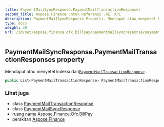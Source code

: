 ```yaml
---
title: PaymentMailSyncResponse.PaymentMailTransactionResponses
second_title: Aspose.Finance untuk Referensi .NET API
description: PaymentMailSyncResponse Properti. Mendapat atau menyetel koleksi dariPaymentMailTransactionResponse .
type: docs
weight: 30
url: /id/net/aspose.finance.ofx.billpay/paymentmailsyncresponse/paymentmailtransactionresponses/
---
```

## PaymentMailSyncResponse.PaymentMailTransactionResponses property

Mendapat atau menyetel koleksi dari[`PaymentMailTransactionResponse`](../../paymentmailtransactionresponse/) .

```csharp
public List<PaymentMailTransactionResponse> PaymentMailTransactionResponses { get; set; }
```

### Lihat juga

* class [PaymentMailTransactionResponse](../../paymentmailtransactionresponse/)
* class [PaymentMailSyncResponse](../)
* ruang nama [Aspose.Finance.Ofx.BillPay](../../paymentmailsyncresponse/)
* perakitan [Aspose.Finance](../../../)


